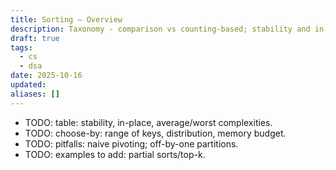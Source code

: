 ```yaml
---
title: Sorting — Overview
description: Taxonomy - comparison vs counting-based; stability and in-place trade-offs.
draft: true
tags:
  - cs
  - dsa
date: 2025-10-16
updated:
aliases: []
---
```

- TODO: table: stability, in-place, average/worst complexities.
- TODO: choose-by: range of keys, distribution, memory budget.
- TODO: pitfalls: naive pivoting; off-by-one partitions.
- TODO: examples to add: partial sorts/top-k.
